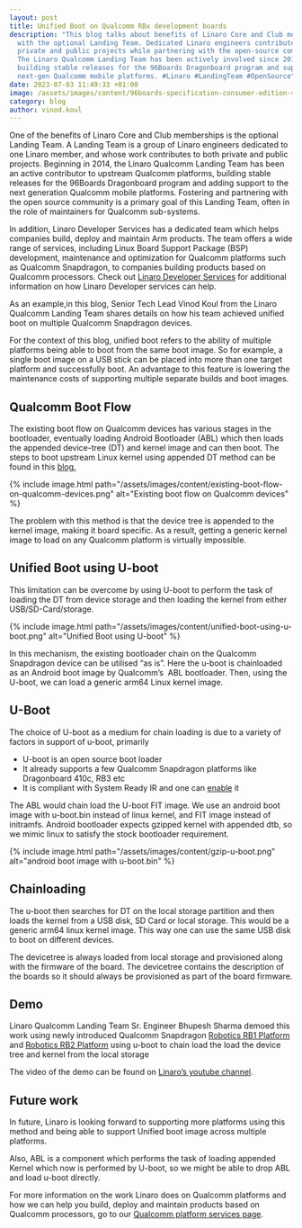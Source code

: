 ```yaml
---
layout: post
title: Unified Boot on Qualcomm RBx development boards
description: "This blog talks about benefits of Linaro Core and Club memberships
  with the optional Landing Team. Dedicated Linaro engineers contribute to
  private and public projects while partnering with the open-source community.
  The Linaro Qualcomm Landing Team has been actively involved since 2014,
  building stable releases for the 96Boards Dragonboard program and supporting
  next-gen Qualcomm mobile platforms. #Linaro #LandingTeam #OpenSource"
date: 2023-07-03 11:49:33 +01:00
image: /assets/images/content/96boards-specification-consumer-edition-v2.jpg
category: blog
author: vinod.koul
---
```

One of the benefits of Linaro Core and Club memberships is the optional Landing Team. A Landing Team is a group of Linaro engineers dedicated to one Linaro member, and whose work contributes to both private and public projects. Beginning in 2014, the Linaro Qualcomm Landing Team has been an active contributor to upstream Qualcomm platforms, building stable releases for the 96Boards Dragonboard program and adding support to the next generation Qualcomm mobile platforms. Fostering and partnering with the open source community is a primary goal of this Landing Team, often in the role of maintainers for Qualcomm sub-systems.

In addition, Linaro Developer Services has a dedicated team which helps companies build, deploy and maintain Arm products. The team offers a wide range of services, including Linux Board Support Package (BSP) development, maintenance and optimization for Qualcomm platforms such as Qualcomm Snapdragon, to companies building products based on Qualcomm processors. Check out [Linaro Developer Services](https://www.linaro.org/services/qualcomm-platforms-services/) for additional information on how Linaro Developer services can help.

As an example,in this blog, Senior Tech Lead Vinod Koul from the Linaro Qualcomm Landing Team shares details on how his team achieved unified boot on multiple Qualcomm Snapdragon devices.

For the context of this blog, unified boot refers to the ability of multiple platforms being able to boot from the same boot image. So for example, a single boot image on a USB stick can be placed into more than one target platform and successfully boot. An advantage to this feature is lowering the maintenance costs of supporting multiple separate builds and boot images.

## Qualcomm Boot Flow

The existing boot flow on Qualcomm devices has various stages in the bootloader, eventually loading Android Bootloader (ABL) which then loads the appended device-tree (DT) and kernel image and can then boot. The steps to boot upstream Linux kernel using appended DT method can be found in this [blog.](https://www.linaro.org/blog/let-s-boot-the-mainline-linux-kernel-on-qualcomm-devices/)

{% include image.html path="/assets/images/content/existing-boot-flow-on-qualcomm-devices.png" alt="Existing boot flow on Qualcomm devices" %}

The problem with this method is that the device tree is appended to the kernel image, making it board specific. As a result, getting a generic kernel image to load on any Qualcomm platform is virtually impossible.

## Unified Boot using U-boot

This limitation can be overcome by using U-boot to perform the task of loading the DT from device storage and then loading the kernel from either USB/SD-Card/storage.

{% include image.html path="/assets/images/content/unified-boot-using-u-boot.png" alt="Unified Boot using U-boot" %}

In this mechanism, the existing bootloader chain on the Qualcomm Snapdragon device can be utilised “as is”. Here the u-boot is chainloaded as an Android boot image by Qualcomm’s  ABL bootloader. Then, using the U-boot, we can load a generic arm64 Linux kernel image.

## U-Boot

The choice of U-boot as a medium for chain loading is due to a variety of factors in support of u-boot, primarily

* U-boot is an open source boot loader
* It already supports a few Qualcomm Snapdragon platforms like Dragonboard 410c, RB3 etc
* It is compliant with System Ready IR and one can [enable](https://developer.arm.com/documentation/DUI1101/1-1/Configure-U-Boot-for-SystemReady?lang=en) it

The ABL would chain load the U-boot FIT image. We use an android boot image with u-boot.bin instead of linux kernel, and FIT image instead of initramfs. Android bootloader expects gzipped kernel with appended dtb, so we mimic linux to satisfy the stock bootloader requirement.

{% include image.html path="/assets/images/content/gzip-u-boot.png" alt="android boot image with u-boot.bin" %}

## Chainloading

The u-boot then searches for DT on the local storage partition and then loads the kernel from a USB disk, SD Card or local storage. This would be a generic arm64 linux kernel image. This way one can use the same USB disk to boot on different devices.

The devicetree is always loaded from local storage and provisioned along with the firmware of the board. The devicetree contains the description of the boards so it should always be provisioned as part of the board firmware.

## Demo

Linaro Qualcomm Landing Team Sr. Engineer Bhupesh Sharma demoed this work using newly introduced Qualcomm Snapdragon [Robotics RB1 Platform](https://www.qualcomm.com/products/internet-of-things/industrial/industrial-automation/qualcomm-robotics-rb1-platform) and [Robotics RB2 Platform](https://www.qualcomm.com/products/internet-of-things/industrial/industrial-automation/qualcomm-robotics-rb2-platform) using u-boot to chain load the load the device tree and kernel from the local storage

The video of the demo can be found on [Linaro’s youtube channel](https://www.youtube.com/watch?v=jH3Eea1rHgA).

## Future work

In future, Linaro is looking forward to supporting more platforms using this method and being able to support Unified boot image across multiple platforms.

Also, ABL is a component which performs the task of loading appended Kernel which now is performed by U-boot, so we might be able to drop ABL and load u-boot directly.

For more information on the work Linaro does on Qualcomm platforms and how we can help you build, deploy and maintain products based on Qualcomm processors, go to our [Qualcomm platform services page](https://www.linaro.org/services/qualcomm-platforms-services/).